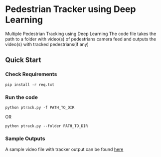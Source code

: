 # Pedestrian Tracker using Deep Learning
Multiple Pedestrian Tracking using Deep Learning
The code file takes the path to a folder with video(s) of pedestrians camera feed and outputs the video(s) with tracked pedestrians(if any) 

## Quick Start

### Check Requirements
```pip install -r req.txt```
### Run the code
```python ptrack.py -f PATH_TO_DIR```

OR 

```python ptrack.py --folder PATH_TO_DIR```
### Sample Outputs
A sample video file with tracker output can be found [here](https://drive.google.com/open?id=1-3_E925GHsW-vLT7bJfZi4hVruv9-oLV)

